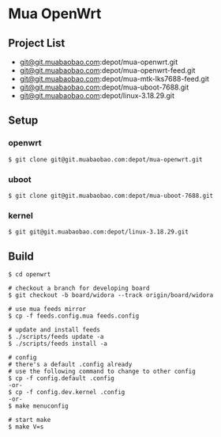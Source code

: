 # Mua OpenWrt

## Project List

- git@git.muabaobao.com:depot/mua-openwrt.git
- git@git.muabaobao.com:depot/mua-openwrt-feed.git
- git@git.muabaobao.com:depot/mua-mtk-lks7688-feed.git
- git@git.muabaobao.com:depot/mua-uboot-7688.git
- git@git.muabaobao.com:depot/linux-3.18.29.git

## Setup

### openwrt

```
$ git clone git@git.muabaobao.com:depot/mua-openwrt.git
```

### uboot

```
$ git clone git@git.muabaobao.com:depot/mua-uboot-7688.git
```

### kernel

```
$ git git@git.muabaobao.com:depot/linux-3.18.29.git
```

## Build

```
$ cd openwrt

# checkout a branch for developing board
$ git checkout -b board/widora --track origin/board/widora

# use mua feeds mirror
$ cp -f feeds.config.mua feeds.config

# update and install feeds
$ ./scripts/feeds update -a
$ ./scripts/feeds install -a

# config
# there's a default .config already
# use the following command to change to other config
$ cp -f config.default .config
-or-
$ cp -f config.dev.kernel .config
-or-
$ make menuconfig

# start make
$ make V=s
```

